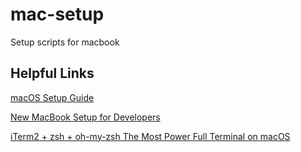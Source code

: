# mac-setup

Setup scripts for macbook

## Helpful Links

[macOS Setup Guide](http://sourabhbajaj.com/mac-setup/)

[New MacBook Setup for Developers](https://dev.to/therealdanvega/new-macbook-setup-for-developers-2nma)

[iTerm2 + zsh + oh-my-zsh The Most Power Full Terminal on macOS](https://medium.com/ayuth/iterm2-zsh-oh-my-zsh-the-most-power-full-of-terminal-on-macos-bdb2823fb04c)
